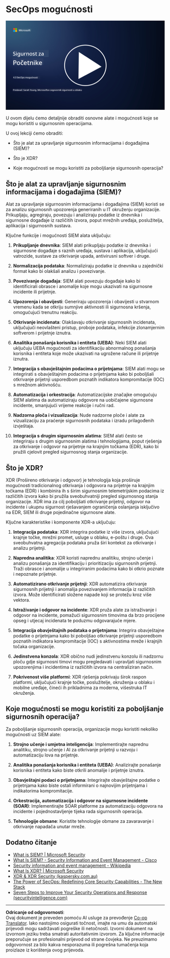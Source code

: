<!--
CO_OP_TRANSLATOR_METADATA:
{
  "original_hash": "553eb694c89f1caca0694e8d8ab89e0e",
  "translation_date": "2025-09-03T21:46:33+00:00",
  "source_file": "4.3 SecOps capabilities.md",
  "language_code": "hr"
}
-->
# SecOps mogućnosti

[![Pogledajte video](../../translated_images/4-3_placeholder.e6e2ff578a715178985449c7f550e382f9b199847b709653a5e0af6145a8e82f.hr.png)](https://learn-video.azurefd.net/vod/player?id=bdbc1c7c-307b-4519-b8ad-b142434c0461)

U ovom dijelu ćemo detaljnije obraditi osnovne alate i mogućnosti koje se mogu koristiti u sigurnosnim operacijama.

U ovoj lekciji ćemo obraditi:

- Što je alat za upravljanje sigurnosnim informacijama i događajima (SIEM)?

- Što je XDR?

- Koje mogućnosti se mogu koristiti za poboljšanje sigurnosnih operacija?

## Što je alat za upravljanje sigurnosnim informacijama i događajima (SIEM)?

Alat za upravljanje sigurnosnim informacijama i događajima (SIEM) koristi se za analizu sigurnosnih upozorenja generiranih u IT okruženju organizacije. Prikupljaju, agregiraju, povezuju i analiziraju podatke iz dnevnika i sigurnosne događaje iz različitih izvora, poput mrežnih uređaja, poslužitelja, aplikacija i sigurnosnih sustava.

Ključne funkcije i mogućnosti SIEM alata uključuju:

1. **Prikupljanje dnevnika**: SIEM alati prikupljaju podatke iz dnevnika i sigurnosne događaje s raznih uređaja, sustava i aplikacija, uključujući vatrozide, sustave za otkrivanje upada, antivirusni softver i druge.

2. **Normalizacija podataka**: Normaliziraju podatke iz dnevnika u zajednički format kako bi olakšali analizu i povezivanje.

3. **Povezivanje događaja**: SIEM alati povezuju događaje kako bi identificirali obrasce i anomalije koje mogu ukazivati na sigurnosne incidente ili prijetnje.

4. **Upozorenja i obavijesti**: Generiraju upozorenja i obavijesti u stvarnom vremenu kada se otkriju sumnjive aktivnosti ili sigurnosna kršenja, omogućujući trenutnu reakciju.

5. **Otkrivanje incidenata**: Olakšavaju otkrivanje sigurnosnih incidenata, uključujući neovlašteni pristup, proboje podataka, infekcije zlonamjernim softverom i prijetnje iznutra.

6. **Analitika ponašanja korisnika i entiteta (UEBA)**: Neki SIEM alati uključuju UEBA mogućnosti za identifikaciju abnormalnog ponašanja korisnika i entiteta koje može ukazivati na ugrožene račune ili prijetnje iznutra.

7. **Integracija s obavještajnim podacima o prijetnjama**: SIEM alati mogu se integrirati s obavještajnim podacima o prijetnjama kako bi poboljšali otkrivanje prijetnji usporedbom poznatih indikatora kompromitacije (IOC) s mrežnom aktivnošću.

8. **Automatizacija i orkestracija**: Automatizacijske značajke omogućuju SIEM alatima da automatiziraju odgovore na uobičajene sigurnosne incidente, smanjujući vrijeme reakcije i ručni rad.

9. **Nadzorna ploča i vizualizacija**: Nude nadzorne ploče i alate za vizualizaciju za praćenje sigurnosnih podataka i izradu prilagođenih izvještaja.

10. **Integracija s drugim sigurnosnim alatima**: SIEM alati često se integriraju s drugim sigurnosnim alatima i tehnologijama, poput rješenja za otkrivanje i odgovor na prijetnje na krajnjim točkama (EDR), kako bi pružili cjelovit pregled sigurnosnog stanja organizacije.

## Što je XDR?

XDR (Prošireno otkrivanje i odgovor) je tehnologija koja proširuje mogućnosti tradicionalnog otkrivanja i odgovora na prijetnje na krajnjim točkama (EDR) i kombinira ih s širim sigurnosnim telemetrijskim podacima iz različitih izvora kako bi pružila sveobuhvatniji pregled sigurnosnog stanja organizacije. XDR ima za cilj poboljšati otkrivanje prijetnji, odgovor na incidente i ukupnu sigurnost rješavanjem ograničenja oslanjanja isključivo na EDR, SIEM ili druge pojedinačne sigurnosne alate.

Ključne karakteristike i komponente XDR-a uključuju:

1. **Integracija podataka**: XDR integrira podatke iz više izvora, uključujući krajnje točke, mrežni promet, usluge u oblaku, e-poštu i druge. Ova sveobuhvatna agregacija podataka pruža širi kontekst za otkrivanje i analizu prijetnji.

2. **Napredna analitika**: XDR koristi naprednu analitiku, strojno učenje i analizu ponašanja za identifikaciju i prioritizaciju sigurnosnih prijetnji. Traži obrasce i anomalije u integriranim podacima kako bi otkrio poznate i nepoznate prijetnje.

3. **Automatizirano otkrivanje prijetnji**: XDR automatizira otkrivanje sigurnosnih prijetnji i anomalija povezivanjem informacija iz različitih izvora. Može identificirati složene napade koji se protežu kroz više vektora.

4. **Istraživanje i odgovor na incidente**: XDR pruža alate za istraživanje i odgovor na incidente, pomažući sigurnosnim timovima da brzo procijene opseg i utjecaj incidenata te poduzmu odgovarajuće mjere.

5. **Integracija obavještajnih podataka o prijetnjama**: Integrira obavještajne podatke o prijetnjama kako bi poboljšao otkrivanje prijetnji usporedbom poznatih indikatora kompromitacije (IOC) s aktivnostima mreže i krajnjih točaka organizacije.

6. **Jedinstvena konzola**: XDR obično nudi jedinstvenu konzolu ili nadzornu ploču gdje sigurnosni timovi mogu pregledavati i upravljati sigurnosnim upozorenjima i incidentima iz različitih izvora na centraliziran način.

7. **Pokrivenost više platformi**: XDR rješenja pokrivaju širok raspon platformi, uključujući krajnje točke, poslužitelje, okruženja u oblaku i mobilne uređaje, čineći ih prikladnima za moderna, višestruka IT okruženja.

## Koje mogućnosti se mogu koristiti za poboljšanje sigurnosnih operacija?

Za poboljšanje sigurnosnih operacija, organizacije mogu koristiti nekoliko mogućnosti uz SIEM alate:

1. **Strojno učenje i umjetna inteligencija**: Implementirajte naprednu analitiku, strojno učenje i AI za otkrivanje prijetnji u razvoju i automatizaciju lova na prijetnje.

2. **Analitika ponašanja korisnika i entiteta (UEBA)**: Analizirajte ponašanje korisnika i entiteta kako biste otkrili anomalije i prijetnje iznutra.

3. **Obavještajni podaci o prijetnjama**: Integrirajte obavještajne podatke o prijetnjama kako biste ostali informirani o najnovijim prijetnjama i indikatorima kompromitacije.

4. **Orkestracija, automatizacija i odgovor na sigurnosne incidente (SOAR)**: Implementirajte SOAR platforme za automatizaciju odgovora na incidente i pojednostavljenje tijeka rada sigurnosnih operacija.

5. **Tehnologije obmane**: Koristite tehnologije obmane za zavaravanje i otkrivanje napadača unutar mreže.

## Dodatno čitanje

- [What is SIEM? | Microsoft Security](https://www.microsoft.com/security/business/security-101/what-is-siem?WT.mc_id=academic-96948-sayoung)
- [What Is SIEM? - Security Information and Event Management - Cisco](https://www.cisco.com/c/en/us/products/security/what-is-siem.html)
- [Security information and event management - Wikipedia](https://en.wikipedia.org/wiki/Security_information_and_event_management)
- [What Is XDR? | Microsoft Security](https://www.microsoft.com/security/business/security-101/what-is-xdr?WT.mc_id=academic-96948-sayoung)
- [XDR & XDR Security (kaspersky.com.au)](https://www.kaspersky.com.au/resource-center/definitions/what-is-xdr)
- [The Power of SecOps: Redefining Core Security Capabilities - The New Stack](https://thenewstack.io/the-power-of-secops-redefining-core-security-capabilities/)
- [Seven Steps to Improve Your Security Operations and Response (securityintelligence.com)](https://securityintelligence.com/seven-steps-to-improve-your-security-operations-and-response/)

---

**Odricanje od odgovornosti**:  
Ovaj dokument je preveden pomoću AI usluge za prevođenje [Co-op Translator](https://github.com/Azure/co-op-translator). Iako nastojimo osigurati točnost, imajte na umu da automatski prijevodi mogu sadržavati pogreške ili netočnosti. Izvorni dokument na izvornom jeziku treba smatrati autoritativnim izvorom. Za ključne informacije preporučuje se profesionalni prijevod od strane čovjeka. Ne preuzimamo odgovornost za bilo kakva nesporazuma ili pogrešna tumačenja koja proizlaze iz korištenja ovog prijevoda.